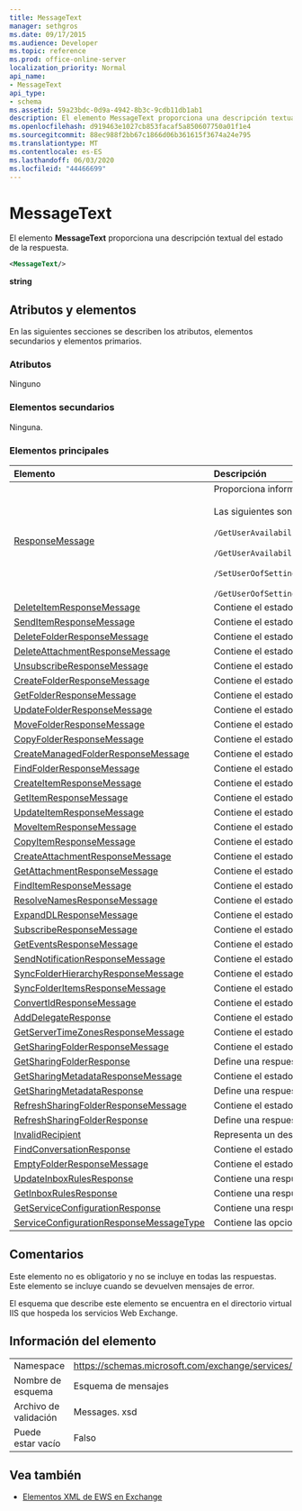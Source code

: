 ```yaml
---
title: MessageText
manager: sethgros
ms.date: 09/17/2015
ms.audience: Developer
ms.topic: reference
ms.prod: office-online-server
localization_priority: Normal
api_name:
- MessageText
api_type:
- schema
ms.assetid: 59a23bdc-0d9a-4942-8b3c-9cdb11db1ab1
description: El elemento MessageText proporciona una descripción textual del estado de la respuesta.
ms.openlocfilehash: d919463e1027cb853facaf5a850607750a01f1e4
ms.sourcegitcommit: 88ec988f2bb67c1866d06b361615f3674a24e795
ms.translationtype: MT
ms.contentlocale: es-ES
ms.lasthandoff: 06/03/2020
ms.locfileid: "44466699"
---
```

# <a name="messagetext"></a>MessageText

El elemento **MessageText** proporciona una descripción textual del estado de la respuesta. 
  
```XML
<MessageText/>
```

 **string**
## <a name="attributes-and-elements"></a>Atributos y elementos

En las siguientes secciones se describen los atributos, elementos secundarios y elementos primarios.
  
### <a name="attributes"></a>Atributos

Ninguno
  
### <a name="child-elements"></a>Elementos secundarios

Ninguna.
  
### <a name="parent-elements"></a>Elementos principales

|**Elemento**|**Descripción**|
|:-----|:-----|
|[ResponseMessage](responsemessage.md) <br/> | Proporciona información descriptiva sobre el estado de la respuesta.  <br/> <br/> Las siguientes son algunas de las posibles expresiones de XPath de este elemento: <br/> <br/>  `/GetUserAvailabilityResponse/FreeBusyResponseArray/FreeBusyResponse/ResponseMessage` <br/> <br/> `/GetUserAvailabilityResponse/SuggestionsResponse/ResponseMessage` <br/><br/>  `/SetUserOofSettingsResponse/ResponseMessage` <br/><br/>  `/GetUserOofSettingsResponse/ResponseMessage` <br/> |
|[DeleteItemResponseMessage](deleteitemresponsemessage.md) <br/> |Contiene el estado y el resultado de una sola solicitud DeleteItem.  <br/> |
|[SendItemResponseMessage](senditemresponsemessage.md) <br/> |Contiene el estado y el resultado de una sola solicitud SendItem.  <br/> |
|[DeleteFolderResponseMessage](deletefolderresponsemessage.md) <br/> |Contiene el estado y el resultado de una sola solicitud DeleteFolder.  <br/> |
|[DeleteAttachmentResponseMessage](deleteattachmentresponsemessage.md) <br/> |Contiene el estado y el resultado de una sola solicitud DeleteAttachment.  <br/> |
|[UnsubscribeResponseMessage](unsubscriberesponsemessage.md) <br/> |Contiene el estado y el resultado de una única solicitud de cancelación de suscripción.  <br/> |
|[CreateFolderResponseMessage](createfolderresponsemessage.md) <br/> |Contiene el estado y el resultado de una única solicitud CreateFolder.  <br/> |
|[GetFolderResponseMessage](getfolderresponsemessage.md) <br/> |Contiene el estado y el resultado de una sola solicitud GetFolder.  <br/> |
|[UpdateFolderResponseMessage](updatefolderresponsemessage.md) <br/> |Contiene el estado y el resultado de una sola solicitud UpdateFolder.  <br/> |
|[MoveFolderResponseMessage](movefolderresponsemessage.md) <br/> |Contiene el estado y el resultado de una sola solicitud MoveFolder.  <br/> |
|[CopyFolderResponseMessage](copyfolderresponsemessage.md) <br/> |Contiene el estado y el resultado de una sola solicitud CopyFolder.  <br/> |
|[CreateManagedFolderResponseMessage](createmanagedfolderresponsemessage.md) <br/> |Contiene el estado y el resultado de una sola solicitud CreateManagedFolder.  <br/> |
|[FindFolderResponseMessage](findfolderresponsemessage.md) <br/> |Contiene el estado y el resultado de una sola solicitud FindFolder.  <br/> |
|[CreateItemResponseMessage](createitemresponsemessage.md) <br/> |Contiene el estado y el resultado de una sola solicitud CreateItem.  <br/> |
|[GetItemResponseMessage](getitemresponsemessage.md) <br/> |Contiene el estado y el resultado de una única solicitud GetItem.  <br/> |
|[UpdateItemResponseMessage](updateitemresponsemessage.md) <br/> |Contiene el estado y el resultado de una sola solicitud UpdateItem.  <br/> |
|[MoveItemResponseMessage](moveitemresponsemessage.md) <br/> |Contiene el estado y el resultado de una única solicitud MoveItem.  <br/> |
|[CopyItemResponseMessage](copyitemresponsemessage.md) <br/> |Contiene el estado y el resultado de una única solicitud CopyItem.  <br/> |
|[CreateAttachmentResponseMessage](createattachmentresponsemessage.md) <br/> |Contiene el estado y el resultado de una sola solicitud CreateAttachment.  <br/> |
|[GetAttachmentResponseMessage](getattachmentresponsemessage.md) <br/> |Contiene el estado y el resultado de una sola solicitud GetAttachment.  <br/> |
|[FindItemResponseMessage](finditemresponsemessage.md) <br/> |Contiene el estado y el resultado de una sola solicitud FindItem.  <br/> |
|[ResolveNamesResponseMessage](resolvenamesresponsemessage.md) <br/> |Contiene el estado y el resultado de una solicitud ResolveNames.  <br/> |
|[ExpandDLResponseMessage](expanddlresponsemessage.md) <br/> |Contiene el estado y el resultado de una sola solicitud ExpandDL.  <br/> |
|[SubscribeResponseMessage](subscriberesponsemessage.md) <br/> |Contiene el estado y el resultado de una única solicitud de suscripción.  <br/> |
|[GetEventsResponseMessage](geteventsresponsemessage.md) <br/> |Contiene el estado y el resultado de una sola solicitud GetEvents.  <br/> |
|[SendNotificationResponseMessage](sendnotificationresponsemessage.md) <br/> |Contiene el estado y el resultado de una sola solicitud SendNotification.  <br/> |
|[SyncFolderHierarchyResponseMessage](syncfolderhierarchyresponsemessage.md) <br/> |Contiene el estado y el resultado de una solicitud SyncFolderHierarchy.  <br/> |
|[SyncFolderItemsResponseMessage](syncfolderitemsresponsemessage.md) <br/> |Contiene el estado y el resultado de una solicitud SyncFolderItems.  <br/> |
|[ConvertIdResponseMessage](convertidresponsemessage.md) <br/> |Contiene el estado y el resultado de una solicitud ConvertId.  <br/> |
|[AddDelegateResponse](adddelegateresponse.md) <br/> |Contiene el estado y el resultado de una solicitud AddDelegate.  <br/> |
|[GetServerTimeZonesResponseMessage](getservertimezonesresponsemessage.md) <br/> |Contiene el estado y el resultado de una solicitud GetServerTimeZones.  <br/> |
|[GetSharingFolderResponseMessage](getsharingfolderresponsemessage.md) <br/> |Contiene el estado y el resultado de una solicitud GetSharingFolder.  <br/> |
|[GetSharingFolderResponse](getsharingfolderresponse.md) <br/> |Define una respuesta a una solicitud GetSharingFolder.  <br/> |
|[GetSharingMetadataResponseMessage](getsharingmetadataresponsemessage.md) <br/> |Contiene el estado y el resultado de una solicitud GetSharingMetadata.  <br/> |
|[GetSharingMetadataResponse](getsharingmetadataresponse.md) <br/> |Define una respuesta a una solicitud GetSharingMetadata.  <br/> |
|[RefreshSharingFolderResponseMessage](refreshsharingfolderresponsemessage.md) <br/> |Contiene el estado y el resultado de una solicitud RefreshSharingFolder.  <br/> |
|[RefreshSharingFolderResponse](refreshsharingfolderresponse.md) <br/> |Define una respuesta a una solicitud RefreshSharingFolder.  <br/> |
|[InvalidRecipient](invalidrecipient.md) <br/> |Representa un destinatario no válido para una solicitud de GetSharingMetadata.  <br/> |
|[FindConversationResponse](findconversationresponse.md) <br/> |Contiene el estado y los resultados de una respuesta **FindConversation** .  <br/> |
|[EmptyFolderResponseMessage](emptyfolderresponsemessage.md) <br/> |Contiene el estado y el resultado de una sola solicitud **EmptyFolder** .  <br/> |
|[UpdateInboxRulesResponse](updateinboxrulesresponse.md) <br/> |Contiene una respuesta a una solicitud **UpdateInboxRules** .  <br/> |
|[GetInboxRulesResponse](getinboxrulesresponse.md) <br/> |Contiene una respuesta a una solicitud de **GetInboxRules** .  <br/> |
|[GetServiceConfigurationResponse](getserviceconfigurationresponse.md) <br/> |Contiene una respuesta a una solicitud de **GetServiceConfiguration** .  <br/> |
|[ServiceConfigurationResponseMessageType](serviceconfigurationresponsemessagetype.md) <br/> |Contiene las opciones de configuración del servicio.  <br/> |
   
## <a name="remarks"></a>Comentarios

Este elemento no es obligatorio y no se incluye en todas las respuestas. Este elemento se incluye cuando se devuelven mensajes de error. 
  
El esquema que describe este elemento se encuentra en el directorio virtual IIS que hospeda los servicios Web Exchange.
  
## <a name="element-information"></a>Información del elemento

|||
|:-----|:-----|
|Namespace  <br/> |https://schemas.microsoft.com/exchange/services/2006/messages  <br/> |
|Nombre de esquema  <br/> |Esquema de mensajes  <br/> |
|Archivo de validación  <br/> |Messages. xsd  <br/> |
|Puede estar vacío  <br/> |Falso  <br/> |
   
## <a name="see-also"></a>Vea también

- [Elementos XML de EWS en Exchange](ews-xml-elements-in-exchange.md)


